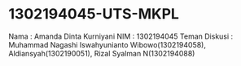 # 1302194045-UTS-MKPL
Nama : Amanda Dinta Kurniyani
NIM : 1302194045
Teman Diskusi : Muhammad Nagashi Iswahyunianto Wibowo(1302194058), Aldiansyah(1302190051), Rizal Syalman N(1302194088)
